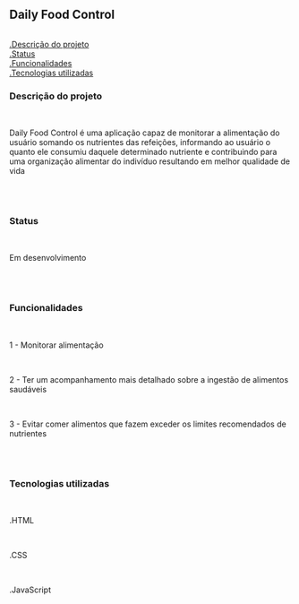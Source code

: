 <h2>Daily Food Control</h2>
<img style="max-width: 25%;"src="https://s1.static.brasilescola.uol.com.br/be/conteudo/images/88352f06b2fee7cdca32c3e12f5a68a4.jpg" alt="">


<a href="#desc">.Descrição do projeto</a> <br>
<a href="#staus">.Status</a> <br>
<a href="#func">.Funcionalidades</a> <br>
<a href="#techs">.Tecnologias utilizadas</a> <br>


<h3 id="desc">Descrição do projeto</h3><br>

<p>Daily Food Control é uma aplicação capaz de monitorar a alimentação do usuário somando os nutrientes das refeições, informando ao usuário 
    o quanto ele consumiu daquele determinado nutriente e contribuindo para uma organização alimentar do indivíduo resultando em melhor 
    qualidade de vida
</p> <br> <br>


<h3 id="status">Status</h3> <br>

<p>Em desenvolvimento</p><br><br>


<h3 id="func">Funcionalidades</h3> <br>

<p>1 - Monitorar alimentação</p><br>
<p>2 - Ter um acompanhamento mais detalhado sobre a ingestão de alimentos saudáveis</p><br>
<p>3 - Evitar comer alimentos que fazem exceder os limites recomendados de nutrientes</p> <br> <br>

<h3 id="techs">Tecnologias utilizadas</h3> <br>

<p>.HTML</p> <br>
<p>.CSS</p> <br>
<p>.JavaScript</p> <br>